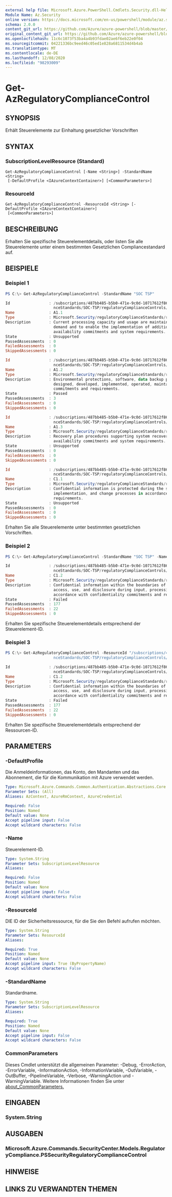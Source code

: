 ```yaml
---
external help file: Microsoft.Azure.PowerShell.Cmdlets.Security.dll-Help.xml
Module Name: Az.Security
online version: https://docs.microsoft.com/en-us/powershell/module/az.security/Get-AzRegulatoryComplianceControl
schema: 2.0.0
content_git_url: https://github.com/Azure/azure-powershell/blob/master/src/Security/Security/help/Get-AzRegulatoryComplianceControl.md
original_content_git_url: https://github.com/Azure/azure-powershell/blob/master/src/Security/Security/help/Get-AzRegulatoryComplianceControl.md
ms.openlocfilehash: 11c6c1073f53ba4a4b93fdae02ae6f6eb22e0f04
ms.sourcegitcommit: 04221336bc9eed46c05ed1e828a6811534d4b4ab
ms.translationtype: MT
ms.contentlocale: de-DE
ms.lasthandoff: 12/08/2020
ms.locfileid: "98293009"
---
```

# Get-AzRegulatoryComplianceControl

## SYNOPSIS
Erhält Steuerelemente zur Einhaltung gesetzlicher Vorschriften

## SYNTAX

### SubscriptionLevelResource (Standard)
```
Get-AzRegulatoryComplianceControl [-Name <String>] -StandardName <String>
 [-DefaultProfile <IAzureContextContainer>] [<CommonParameters>]
```

### ResourceId
```
Get-AzRegulatoryComplianceControl -ResourceId <String> [-DefaultProfile <IAzureContextContainer>]
 [<CommonParameters>]
```

## BESCHREIBUNG
Erhalten Sie spezifische Steuerelementdetails, oder listen Sie alle Steuerelemente unter einem bestimmten Gesetzlichen Compliancestandard auf.

## BEISPIELE

### Beispiel 1
```powershell
PS C:\> Get-AzRegulatoryComplianceControl -StandardName "SOC TSP"

Id                 : /subscriptions/487bb485-b5b0-471e-9c0d-10717612f869/providers/Microsoft.Security/regulatoryComplia
                     nceStandards/SOC-TSP/regulatoryComplianceControls/A1.1
Name               : A1.1
Type               : Microsoft.Security/regulatoryComplianceStandards/regulatoryComplianceControls
Description        : Current processing capacity and usage are maintained, monitored, and evaluated to manage capacity
                     demand and to enable the implementation of additional capacity to help meet the entity�s
                     availability commitments and system requirements.
State              : Unsupported
PassedAssessments  : 0
FailedAssessments  : 0
SkippedAssessments : 0

Id                 : /subscriptions/487bb485-b5b0-471e-9c0d-10717612f869/providers/Microsoft.Security/regulatoryComplia
                     nceStandards/SOC-TSP/regulatoryComplianceControls/A1.2
Name               : A1.2
Type               : Microsoft.Security/regulatoryComplianceStandards/regulatoryComplianceControls
Description        : Environmental protections, software, data backup processes, and recovery infrastructure are
                     designed, developed, implemented, operated, maintained, and monitored to meet availability
                     commitments and requirements.
State              : Passed
PassedAssessments  : 3
FailedAssessments  : 0
SkippedAssessments : 0

Id                 : /subscriptions/487bb485-b5b0-471e-9c0d-10717612f869/providers/Microsoft.Security/regulatoryComplia
                     nceStandards/SOC-TSP/regulatoryComplianceControls/A1.3
Name               : A1.3
Type               : Microsoft.Security/regulatoryComplianceStandards/regulatoryComplianceControls
Description        : Recovery plan procedures supporting system recovery are tested to help meet the entity�s
                     availability commitments and system requirements.
State              : Unsupported
PassedAssessments  : 0
FailedAssessments  : 0
SkippedAssessments : 0

Id                 : /subscriptions/487bb485-b5b0-471e-9c0d-10717612f869/providers/Microsoft.Security/regulatoryComplia
                     nceStandards/SOC-TSP/regulatoryComplianceControls/C1.1
Name               : C1.1
Type               : Microsoft.Security/regulatoryComplianceStandards/regulatoryComplianceControls
Description        : Confidential information is protected during the system design, development, testing,
                     implementation, and change processes in accordance with confidentiality commitments and
                     requirements.
State              : Unsupported
PassedAssessments  : 0
FailedAssessments  : 0
SkippedAssessments : 0
```

Erhalten Sie alle Steuerelemente unter bestimmten gesetzlichen Vorschriften.

### Beispiel 2
```powershell
PS C:\> Get-AzRegulatoryComplianceControl -StandardName "SOC TSP" -Name "C1.2"

Id                 : /subscriptions/487bb485-b5b0-471e-9c0d-10717612f869/providers/Microsoft.Security/regulatoryComplia
                     nceStandards/SOC-TSP/regulatoryComplianceControls/C1.2
Name               : C1.2
Type               : Microsoft.Security/regulatoryComplianceStandards/regulatoryComplianceControls
Description        : Confidential information within the boundaries of the system is protected against unauthorized
                     access, use, and disclosure during input, processing, retention, output, and disposition in
                     accordance with confidentiality commitments and requirements.
State              : Failed
PassedAssessments  : 177
FailedAssessments  : 22
SkippedAssessments : 0
```

Erhalten Sie spezifische Steuerelementdetails entsprechend der Steuerelement-ID.

### Beispiel 3
```powershell
PS C:\> Get-AzRegulatoryComplianceControl -ResourceId "/subscriptions/487bb485-b5b0-471e-9c0d-10717612f869/providers/Microsoft.Security/regulatoryComplia
                     nceStandards/SOC-TSP/regulatoryComplianceControls/C1.2"

Id                 : /subscriptions/487bb485-b5b0-471e-9c0d-10717612f869/providers/Microsoft.Security/regulatoryComplia
                     nceStandards/SOC-TSP/regulatoryComplianceControls/C1.2
Name               : C1.2
Type               : Microsoft.Security/regulatoryComplianceStandards/regulatoryComplianceControls
Description        : Confidential information within the boundaries of the system is protected against unauthorized
                     access, use, and disclosure during input, processing, retention, output, and disposition in
                     accordance with confidentiality commitments and requirements.
State              : Failed
PassedAssessments  : 177
FailedAssessments  : 22
SkippedAssessments : 0
```

Erhalten Sie spezifische Steuerelementdetails entsprechend der Ressourcen-ID.

## PARAMETERS

### -DefaultProfile
Die Anmeldeinformationen, das Konto, den Mandanten und das Abonnement, die für die Kommunikation mit Azure verwendet werden.

```yaml
Type: Microsoft.Azure.Commands.Common.Authentication.Abstractions.Core.IAzureContextContainer
Parameter Sets: (All)
Aliases: AzContext, AzureRmContext, AzureCredential

Required: False
Position: Named
Default value: None
Accept pipeline input: False
Accept wildcard characters: False
```

### -Name
Steuerelement-ID.

```yaml
Type: System.String
Parameter Sets: SubscriptionLevelResource
Aliases:

Required: False
Position: Named
Default value: None
Accept pipeline input: False
Accept wildcard characters: False
```

### -ResourceId
DIE ID der Sicherheitsressource, für die Sie den Befehl aufrufen möchten.

```yaml
Type: System.String
Parameter Sets: ResourceId
Aliases:

Required: True
Position: Named
Default value: None
Accept pipeline input: True (ByPropertyName)
Accept wildcard characters: False
```

### -StandardName
Standardname.

```yaml
Type: System.String
Parameter Sets: SubscriptionLevelResource
Aliases:

Required: True
Position: Named
Default value: None
Accept pipeline input: False
Accept wildcard characters: False
```

### CommonParameters
Dieses Cmdlet unterstützt die allgemeinen Parameter: -Debug, -ErrorAction, -ErrorVariable, -InformationAction, -InformationVariable, -OutVariable, -OutBuffer, -PipelineVariable, -Verbose, -WarningAction und -WarningVariable. Weitere Informationen finden Sie unter [about_CommonParameters.](http://go.microsoft.com/fwlink/?LinkID=113216)

## EINGABEN

### System.String

## AUSGABEN

### Microsoft.Azure.Commands.SecurityCenter.Models.RegulatoryCompliance.PSSecurityRegulatoryComplianceControl

## HINWEISE

## LINKS ZU VERWANDTEN THEMEN
